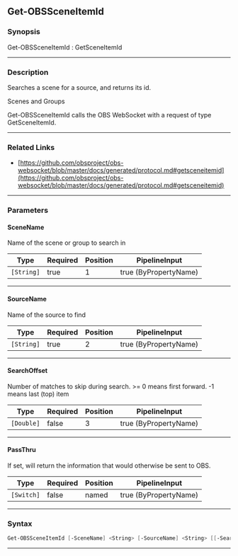 Get-OBSSceneItemId
------------------
### Synopsis
Get-OBSSceneItemId : GetSceneItemId

---
### Description

Searches a scene for a source, and returns its id.

Scenes and Groups


Get-OBSSceneItemId calls the OBS WebSocket with a request of type GetSceneItemId.

---
### Related Links
* [https://github.com/obsproject/obs-websocket/blob/master/docs/generated/protocol.md#getsceneitemid](https://github.com/obsproject/obs-websocket/blob/master/docs/generated/protocol.md#getsceneitemid)



---
### Parameters
#### **SceneName**

Name of the scene or group to search in






|Type      |Required|Position|PipelineInput        |
|----------|--------|--------|---------------------|
|`[String]`|true    |1       |true (ByPropertyName)|



---
#### **SourceName**

Name of the source to find






|Type      |Required|Position|PipelineInput        |
|----------|--------|--------|---------------------|
|`[String]`|true    |2       |true (ByPropertyName)|



---
#### **SearchOffset**

Number of matches to skip during search. >= 0 means first forward. -1 means last (top) item






|Type      |Required|Position|PipelineInput        |
|----------|--------|--------|---------------------|
|`[Double]`|false   |3       |true (ByPropertyName)|



---
#### **PassThru**

If set, will return the information that would otherwise be sent to OBS.






|Type      |Required|Position|PipelineInput        |
|----------|--------|--------|---------------------|
|`[Switch]`|false   |named   |true (ByPropertyName)|



---
### Syntax
```PowerShell
Get-OBSSceneItemId [-SceneName] <String> [-SourceName] <String> [[-SearchOffset] <Double>] [-PassThru] [<CommonParameters>]
```
---
